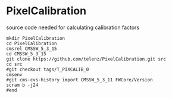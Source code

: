 PixelCalibration
================

source code needed for calculating calibration factors

	mkdir PixelCalibration
	cd PixelCalibration
	cmsrel CMSSW_5_3_15
	cd CMSSW_5_3_15
	git clone https://github.com/telenz/PixelCalibration.git src
	cd src
	#git checkout tags/T_PIXCALIB_0
	cmsenv
	#git cms-cvs-history import CMSSW_5_3_11 FWCore/Version
	scram b -j24
	#end